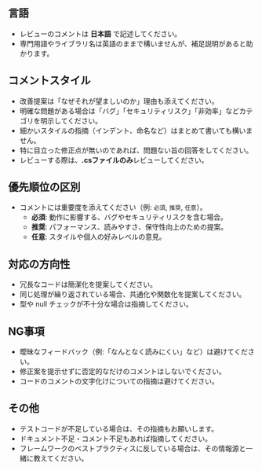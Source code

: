 ## 言語
- レビューのコメントは **日本語** で記述してください。
- 専門用語やライブラリ名は英語のままで構いませんが、補足説明があると助かります。

## コメントスタイル
- 改善提案は「なぜそれが望ましいのか」理由も添えてください。
- 明確な問題がある場合は「バグ」「セキュリティリスク」「非効率」などカテゴリを明示してください。
- 細かいスタイルの指摘（インデント、命名など）はまとめて書いても構いません。
- 特に目立った修正点が無いのであれば、問題ない旨の回答をしてください。
- レビューする際は、**.csファイルのみ**レビューしてください。

## 優先順位の区別
- コメントには重要度を添えてください（例: `必須`, `推奨`, `任意`）。
  - **必須**: 動作に影響する、バグやセキュリティリスクを含む場合。
  - **推奨**: パフォーマンス、読みやすさ、保守性向上のための提案。
  - **任意**: スタイルや個人の好みレベルの意見。

## 対応の方向性
- 冗長なコードは簡潔化を提案してください。
- 同じ処理が繰り返されている場合、共通化や関数化を提案してください。
- 型や null チェックが不十分な場合は指摘してください。

## NG事項
- 曖昧なフィードバック（例:「なんとなく読みにくい」など）は避けてください。
- 修正案を提示せずに否定的なだけのコメントはしないでください。
- コードのコメントの文字化けについての指摘は避けてください。

## その他
- テストコードが不足している場合は、その指摘もお願いします。
- ドキュメント不足・コメント不足もあれば指摘してください。
- フレームワークのベストプラクティスに反している場合は、その情報源と一緒に教えてください。

